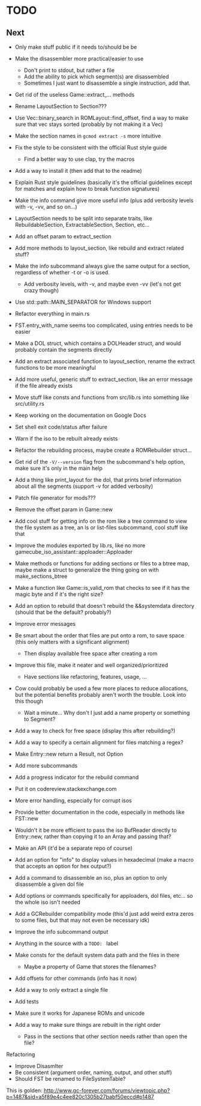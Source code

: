 # TODO

## Next

* Only make stuff public if it needs to/should be be
* Make the disassembler more practical/easier to use
	* Don't print to stdout, but rather a file
	* Add the ability to pick which segment(s) are disassembled
	* Sometimes I just want to disassemble a single instruction, add that.
* Get rid of the useless Game::extract_\... methods
* Rename LayoutSection to Section???
* Use Vec::binary\_search in ROMLayout::find\_offset, find a way to make sure that vec stays sorted (probably by not making it a Vec)
* Make the section names in `gcmod extract -s` more intuitive
* Fix the style to be consistent with the official Rust style guide
	* Find a better way to use clap, try the macros
* Add a way to install it (then add that to the readme)
* Explain Rust style guidelines (basically it's the official guidelines except for matches and explain how to break function signatures)
* Make the info command give more useful info (plus add verbosity levels with -v, -vv, and so on...)
* LayoutSection needs to be split into separate traits, like RebuildableSection, ExtractableSection, Section, etc...
* Add an offset param to extract\_section
* Add more methods to layout\_section, like rebuild and extract related stuff?
* Make the info subcommand always give the same output for a section, regardless of whether -t or -o is used.
	* Add verbosity levels, with -v, and maybe even -vv (let's not get crazy though)
* Use std::path::MAIN\_SEPARATOR for Windows support
* Refactor everything in main.rs
* FST.entry\_with\_name seems too complicated, using entries needs to be easier
* Make a DOL struct, which contains a DOLHeader struct, and would probably contain the segments directly
* Add an extract associated function to layout\_section, rename the extract functions to be more meaningful
* Add more useful, generic stuff to extract\_section, like an error message if the file already exists
* Move stuff like consts and functions from src/lib.rs into something like src/utility.rs
* Keep working on the documentation on Google Docs
* Set shell exit code/status after failure

* Warn if the iso to be rebuilt already exists
* Refactor the rebuilding process, maybe create a ROMRebuilder struct...
* Get rid of the `-V/--version` flag from the subcommand's help option, make sure it's only in the main help
* Add a thing like print\_layout for the dol, that prints brief information about all the segments (support -v for added verbosity)
* Patch file generator for mods???
* Remove the offset param in Game::new
* Add cool stuff for getting info on the rom like a tree command to view the file system as a tree, an ls or list-files subcommand, cool stuff like that
* Improve the modules exported by lib.rs, like no more gamecube\_iso\_assistant::apploader::Apploader
* Make methods or functions for adding sections or files to a btree map, maybe make a struct to generalize the thing going on with make\_sections\_btree
* Make a function like Game::is\_valid\_rom that checks to see if it has the magic byte and if it's the right size?
* Add an option to rebuild that doesn't rebuild the &&systemdata directory (should that be the default? probably?)
* Improve error messages
* Be smart about the order that files are put onto a rom, to save space (this only matters with a significant alignment)
	* Then display available free space after creating a rom

* Improve this file, make it neater and well organized/prioritized
	* Have sections like refactoring, features, usage, ...
* Cow could probably be used a few more places to reduce allocations, but the potential benefits probably aren't worth the trouble. Look into this though
	* Wait a minute... Why don't I just add a name property or something to Segment?
* Add a way to check for free space (display this after rebuilding?)
* Add a way to specify a certain alignment for files matching a regex?
* Make Entry::new return a Result, not Option
* Add more subcommands
* Add a progress indicator for the rebuild command
* Put it on codereview.stackexchange.com
* More error handling, especially for corrupt isos
* Provide better documentation in the code, especially in methods like FST::new
* Wouldn't it be more efficient to pass the iso BufReader directly to Entry::new, rather than copying it to an Array and passing that?
* Make an API (it'd be a separate repo of course)
* Add an option for "info" to display values in hexadecimal (make a macro that accepts an option for hex output?)
* Add a command to disassemble an iso, plus an option to only disassemble a given dol file
* Add options or commands specifically for apploaders, dol files, etc... so the whole iso isn't needed
* Add a GCRebuilder compatibility mode (this'd just add weird extra zeros to some files, but that may not even be necessary idk)
* Improve the info subcommand output
* Anything in the source with a `TODO: ` label
* Make consts for the default system data path and the files in there
	* Maybe a property of Game that stores the filenames?
* Add offsets for other commands (info has it now)
* Add a way to only extract a single file
* Add tests
* Make sure it works for Japanese ROMs and unicode
* Add a way to make sure things are rebuilt in the right order
	* Pass in the sections that other section needs rather than open the file?

Refactoring
* Improve DisasmIter
* Be consistent (argument order, naming, output, and other stuff)
* Should FST be renamed to FileSystemTable?

This is golden:
http://www.gc-forever.com/forums/viewtopic.php?p=1487&sid=a5f89e4c4ee820c1305b27babf50eccd#p1487

